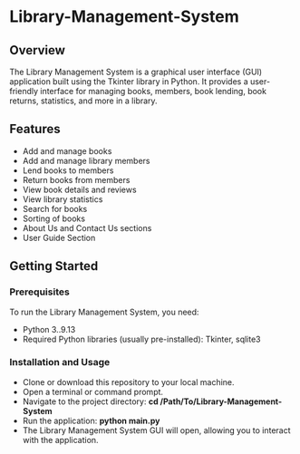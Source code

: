 # Library-Management-System

## Overview
The Library Management System is a graphical user interface (GUI) application built using the Tkinter library in Python. It provides a user-friendly interface for managing books, members, book lending, book returns, statistics, and more in a library.

## Features

- Add and manage books
- Add and manage library members
- Lend books to members
- Return books from members
- View book details and reviews
- View library statistics
- Search for books
- Sorting of books
- About Us and Contact Us sections
- User Guide Section

## Getting Started

### Prerequisites
To run the Library Management System, you need:
- Python 3..9.13
- Required Python libraries (usually pre-installed): Tkinter, sqlite3

### Installation and Usage
- Clone or download this repository to your local machine.
- Open a terminal or command prompt.
- Navigate to the project directory: **cd /Path/To/Library-Management-System**
- Run the application:  **python main.py**
- The Library Management System GUI will open, allowing you to interact with the application.
